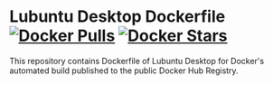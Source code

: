 # Lubuntu Desktop Dockerfile [![Docker Pulls](https://img.shields.io/docker/pulls/atkrad/lubuntu-desktop.svg)]() [![Docker Stars](https://img.shields.io/docker/stars/atkrad/lubuntu-desktop.svg)]()
This repository contains Dockerfile of Lubuntu Desktop for Docker's automated build published to the public Docker Hub Registry.

